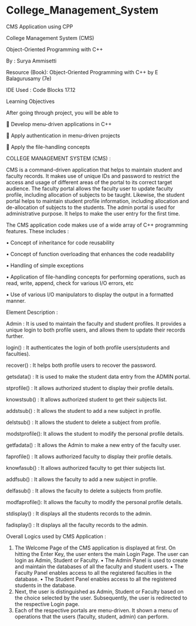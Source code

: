 # College_Management_System
CMS Application using CPP

College Management System (CMS)

Object-Oriented Programming with C++

By : Surya Ammisetti

Resource (Book): Object-Oriented Programming with C++ by E Balagurusamy (7e)

IDE Used : Code Blocks 17.12

Learning Objectives

After going through project, you will be able to 

	Develop menu-driven applications in C++

	Apply authentication in menu-driven projects

	Apply the file-handling concepts

COLLEGE MANAGEMENT SYSTEM (CMS) : 

CMS is a command-driven application that helps to maintain student and faculty records. It makes use of unique IDs and password 
to restrict the access and usage of different areas of the portal to its correct target audience. The faculty portal allows the 
faculty user to update faculty profile, including allocation of subjects to be taught. Likewise, the student portal helps to 
maintain student profile information, including allocation and de-allocation of subjects to the students. The admin portal is 
used for administrative purpose. It helps to make the user entry for the first time.

The CMS  application code makes use of a wide array of C++ programming features. These includes :

•	Concept of inheritance for code reusability

•	Concept of function overloading that enhances the code readability

•	Handling of simple exceptions

•	Application of file-handling concepts for performing operations, such as read, write, append, check for various I/O errors, etc

•	Use of various I/O manipulators to display the output in a formatted manner.

Element	Description : 

Admin         : It is used to maintain the faculty and student profiles. It provides a unique login to both profile users, and 
              allows them to update their records further.

login()       : It authenticates the login of both profile users(students and faculties).

recover()     : It helps both profile users to recover the password.

getsdata()    : It is used to make the student data entry from the ADMIN portal.

stprofile()   : It allows authorized student to display their profile details.

knowstsub()   : It allows authorized student to get their subjects list.

addstsub()    : It allows the student to add a new subject in profile.

delstsub()    : It allows the student to delete a subject from profile.

modstprofile(): It allows the student to modify the personal profile details.

getfadata()   : It allows the Admin to make a new entry of the faculty user.

faprofile()   : It allows authorized faculty to display their profile details.

knowfasub()   : It allows authorized faculty to get thier subjects list.

addfsub()     : It allows the faculty to add a new subject in profile.

delfasub()    : It allows the faculty to delete a subjects from profile.

modfaprofile(): It allows the faculty to modify the personal profile details.

stdisplay()   : It displays all the students records to the admin.

fadisplay()	  : It displays all the faculty records to the admin.

Overall Logics used by CMS Application :
1. The Welcome Page of the CMS application is displayed at first. On hitting the Enter Key, the user enters the main Login Page. The 
   user can login as Admin, Student or Faculty.
    •	The Admin Panel is used to create and maintain the databases of all the faculty and student users.
    •	The Faculty Panel enables access to all the registered faculties in the database.
    •	The Student Panel enables access to all the registered students in the database.
2. Next, the user is distinguished as Admin, Student or Faculty based on the choice selected by the user. Subsequently, the user is 
   redirected to the respective Login page.
3. Each of the respective portals are menu-driven. It shown a menu of operations that the users (faculty, student, admin) can perform. 
